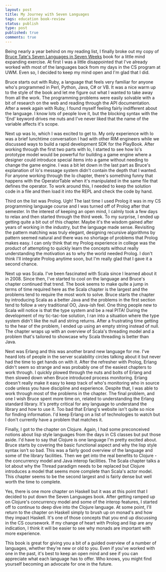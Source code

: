 ```yaml
---
layout: post
title: My Journey with Seven Languages
tags: education book-review
status: publish
type: post
published: true
comments: true
---
```

Being nearly a year behind on my reading list, I finally broke out my copy of 
[Bruce Tate\'s Seven Languages in Seven Weeks][seven-lang-book] book for a little 
mind expanding exercise. At first I was a little disappointed that I\'ve already 
worked with most of the languages back from my days in the CS program at UWM. Even 
so, I decided to keep my mind open and I\'m glad that I did.

Bruce starts out with Ruby, a language that feels very familiar for anyone who\'s 
programmed in Perl, Python, Java, C# or VB. It was a nice warm up to the style of 
the book and let me figure out what I wanted to take away from all the work. The 
programming problems were easily solvable with a bit of research on the web and 
reading through the API documentation. After a week again with Ruby, I found myself 
feeling fairly indifferent about the language. I know lots of people love it, but 
the blocking syntax with the 'End' keyword drives me nuts and I\'ve never liked that 
the name of the variable affects it\'s scope.

Next up was Io, which I was excited to get to. My only experience with Io was a brief 
lunchtime conversation I had with other RIM engineers while we discussed ways to build 
a rapid development SDK for the PlayBook. After working through the first two parts 
with Io, I started to see how Io\'s prototype model would be powerful for building a game 
engine where a designer could introduce special items into a game without needing to 
change the game engine. I was a bit let down in the last part as Bruce\'s explanation of 
Io\'s message system didn\'t contain the depth that I wanted. For anyone working through 
the Io chapter, there\'s something funny that happens with the OperatorTable when it\'s 
manipulated in the same file that defines the operator. To work around this, I needed to 
keep the solution code in a file and then load it into the REPL and check the code by hand.

Third on the list was Prolog. Ugh! The last time I used Prolog it was in my CS programming 
language course and I was turned off of Prolog after that semester. In the interest of 
keeping an open mind, I calmly took a few days to relax and then started through the third 
week. To my surprise, I ended up getting quite a bit out of this chapter. Maybe it\'s the 
wisdom gained after years of working in the industry, but the language made sense. Revisiting 
the pattern matching was truly elegant, designing recursive algorithms by pattern seemed 
natural and there was no shortage of problems that Prolog makes easy. I can only think that 
my Prolog experience in college was the product of attempting to quickly learn the concepts 
without really understanding the motivation as to why the world needed Prolog. I don\'t think 
I\'ll integrate Prolog anytime soon, but I\'m really glad that I gave it a second chance.

Next up was Scala. I\'ve been fascinated with Scala since I learned about it in 2008. Since 
then, I\'ve started to cool on the language and Bruce\'s chapter continued that trend. The book 
seems to make quite a jump in terms of time required here as the Scala chapter is the largest 
and the problems tend to require the most work to solve. Bruce starts the chapter by introducing 
Scala as a better Java and the problems in the first section tend to follow a very traditional 
OO, Java-ish feel. One thing people new to Scala will notice is that the type system and be a 
real PITA! During the development of my tic-tac-toe solution, I ran into a situation where the 
type system didn\'t like the null and string returns. After a frustrating time getting to the hear 
of the problem, I ended up using an empty string instead of null. The chapter wraps up with an 
overview of Scala\'s threading model and a problem that\'s tailored to showcase why Scala threading 
is better than Java.

Next was Erlang and this was another brand new language for me. I\'ve heard lots of people in the 
server scalability circles talking about it but never had the time to get hands on with it. After 
the refresher with Prolog, Erlang didn\'t seem so strange and was probably one of the easiest 
chapters to work through. I quickly plowed through the nuts and bolts of Erlang and then slowed 
down when Bruce introduced process monitoring. Erlang doesn\'t really make it easy to keep track 
of who\'s monitoring who in source code unless you have discipline and experience. Despite that, 
I was able to work through most of the problems in the chapter. The final problem, and one I wish 
Bruce spent more time on, related to understanding the Erlang standard library. It\'s pretty 
critical for any language to understand the library and how to use it. Too bad that Erlang\'s 
website isn\'t quite so nice for finding information. I\'d keep Erlang on a list of technologies 
to watch but I don\'t currently have a problem that matches it.

Finally, I got to the chapter on Clojure. Again, I had some preconceived notions about lisp style 
languages from the days in CS classes but put those aside. I\'d have to say that Clojure is one 
language I\'m pretty excited about. Bruce starts by covering the basic functional aspect and why 
the lisp style syntax isn\'t so bad. This was a fairly good overview of the language and some of 
the library facilities. Then we get into the real benefits to Clojure - the concurrency model and 
Java interop facilities. The Scala chapter talks a lot about why the Thread paradigm needs to be 
replaced but Clojure introduces a model that seems more complete than Scala\'s actor model. This 
chapter seems to be the second largest and is fairly dense but well worth the time to complete.

Yes, there is one more chapter on Haskell but it was at this point that I decided to put down the 
Seven Languages book. After getting ramped up on Clojure\'s concurrency model and some of the 
interop features, I started off to continue to deep dive into the Clojure language. At some point, 
I\'ll return to the chapter on Haskell simply to brush up on monad\'s and how they impact Haskell. 
It\'s one of those concepts that you end up discussing in the CS coursework. If my change of heart 
with Prolog and lisp are any indication, I think it will be easier to see why monads are important 
with more experience. 

This book is great for giving you a bit of a guided overview of a number of languages, whether 
they\'re new or old to you. Even if you\'ve worked with one in the past, it\'s best to keep an open 
mind and see if you can appreciate what each language has to offer. Who knows, you might find 
yourself becoming an advocate for one in the future.

[seven-lang-book]: http://www.amazon.com/Seven-Languages-Weeks-Programming-Programmers/dp/193435659X/ref=sr_1_1?ie=UTF8&qid=1348097921&sr=8-1&keywords=seven+languages+in+seven+weeks
